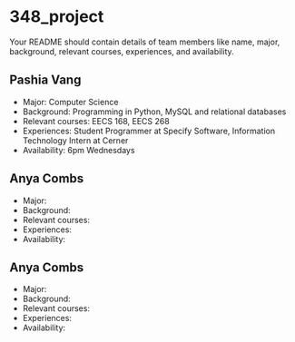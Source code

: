 # 348_project

Your README should contain details of team members like name, major, background, relevant courses, experiences, and availability.

## Pashia Vang
  - Major: Computer Science
  - Background: Programming in Python, MySQL and relational databases
  - Relevant courses: EECS 168, EECS 268
  - Experiences: Student Programmer at Specify Software, Information Technology Intern at Cerner
  - Availability: 6pm Wednesdays

## Anya Combs
  - Major:
  - Background:
  - Relevant courses:
  - Experiences:
  - Availability:

## Anya Combs
  - Major:
  - Background:
  - Relevant courses:
  - Experiences:
  - Availability:
